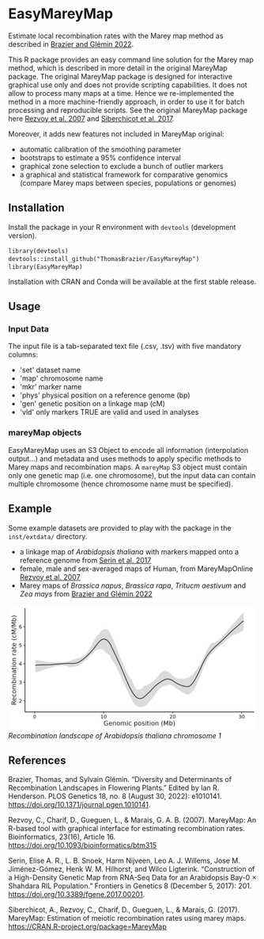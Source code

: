 # EasyMareyMap

Estimate local recombination rates with the Marey map method as described in [Brazier and Glémin 2022](https://doi.org/10.1371/journal.pgen.1010141).

This R package provides an easy command line solution for the Marey map method, which is described in more detail in the original MareyMap package. The original MareyMap package is designed for interactive graphical use only and does not provide scripting capabilities. It does not allow to process many maps at a time. Hence we re-implemented the method in a more machine-friendly approach, in order to use it for batch processing and reproducible scripts. See the original MareyMap package here [Rezvoy et al. 2007](https://academic.oup.com/bioinformatics/article-lookup/doi/10.1093/bioinformatics/btm315) and [Siberchicot et al. 2017](https://CRAN.R-project.org/package=MareyMap).


Moreover, it adds new features not included in MareyMap original:
* automatic calibration of the smoothing parameter
* bootstraps to estimate a 95% confidence interval
* graphical zone selection to exclude a bunch of outlier markers
* a graphical and statistical framework for comparative genomics (compare Marey maps between species, populations or genomes)



## Installation

Install the package in your R environment with `devtools` (development version).

```
library(devtools)
devtools::install_github("ThomasBrazier/EasyMareyMap")
library(EasyMareyMap)
```

Installation with CRAN and Conda will be available at the first stable release.


## Usage

### Input Data

The input file is a tab-separated text file (.csv, .tsv) with five mandatory columns:
* 'set' dataset name
* 'map' chromosome name
* 'mkr' marker name 
* 'phys' physical position on a reference genome (bp)
* 'gen' genetic position on a linkage map (cM)
* 'vld' only markers TRUE are valid and used in analyses


### mareyMap objects

EasyMareyMap uses an S3 Object to encode all information (interpolation output...) and metadata and uses methods to apply specific methods to Marey maps and recombination maps. A `mareyMap` S3 object must contain only one genetic map (i.e. one chromosome), but the input data can contain multiple chromosome (hence chromosome name must be specified).



## Example

Some example datasets are provided to play with the package in the `inst/extdata/` directory.
* a linkage map of *Arabidopsis thaliana* with markers mapped onto a reference genome from [Serin et al. 2017](http://journal.frontiersin.org/article/10.3389/fgene.2017.00201/full)
* female, male and sex-averaged maps of Human, from MareyMapOnline [Rezvoy et al. 2007](https://doi.org/10.1093/bioinformatics/btm315)
* Marey maps of *Brassica napus*, *Brassica rapa*, *Tritucm aestivum* and *Zea mays* from [Brazier and Glémin 2022](https://doi.org/10.1371/journal.pgen.1010141)


![Recombination landscape of *Arabidopsis thaliana* chromosome 1](https://github.com/ThomasBrazier/EasyMareyMap/blob/main/inst/extdata/Arabidopsis_thaliana_chromosome1.jpg?raw=true)
*Recombination landscape of *Arabidopsis thaliana* chromosome 1*


## References

Brazier, Thomas, and Sylvain Glémin. “Diversity and Determinants of Recombination Landscapes in Flowering Plants.” Edited by Ian R. Henderson. PLOS Genetics 18, no. 8 (August 30, 2022): e1010141. https://doi.org/10.1371/journal.pgen.1010141.

Rezvoy, C., Charif, D., Gueguen, L., & Marais, G. A. B. (2007). MareyMap: An R-based tool with graphical interface for estimating recombination rates. Bioinformatics, 23(16), Article 16. https://doi.org/10.1093/bioinformatics/btm315

Serin, Elise A. R., L. B. Snoek, Harm Nijveen, Leo A. J. Willems, Jose M. Jiménez-Gómez, Henk W. M. Hilhorst, and Wilco Ligterink. “Construction of a High-Density Genetic Map from RNA-Seq Data for an Arabidopsis Bay-0 × Shahdara RIL Population.” Frontiers in Genetics 8 (December 5, 2017): 201. https://doi.org/10.3389/fgene.2017.00201.

Siberchicot, A., Rezvoy, C., Charif, D., Gueguen, L., & Marais, G. (2017). MareyMap: Estimation of meiotic recombination rates using marey maps. https://CRAN.R-project.org/package=MareyMap


